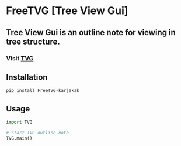 # FreeTVG [Tree View Gui]
## **Tree View Gui is an outline note for viewing in tree structure.**
### **Visit [TVG](https://treeviewgui.work)**
## Installation
```pip install FreeTVG-karjakak```
## Usage
```Python
import TVG

# Start TVG outline note
TVG.main()
```